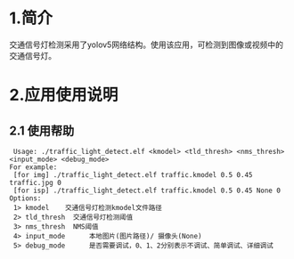 # 1.简介

交通信号灯检测采用了yolov5网络结构。使用该应用，可检测到图像或视频中的交通信号灯。

# 2.应用使用说明

## 2.1 使用帮助

```
 Usage: ./traffic_light_detect.elf <kmodel> <tld_thresh> <nms_thresh> <input_mode> <debug_mode>
For example:
 [for img] ./traffic_light_detect.elf traffic.kmodel 0.5 0.45 traffic.jpg 0
 [for isp] ./traffic_light_detect.elf traffic.kmodel 0.5 0.45 None 0
Options:
 1> kmodel    交通信号灯检测kmodel文件路径
 2> tld_thresh  交通信号灯检测阈值
 3> nms_thresh  NMS阈值
 4> input_mode      本地图片(图片路径)/ 摄像头(None)
 5> debug_mode      是否需要调试，0、1、2分别表示不调试、简单调试、详细调试
```
